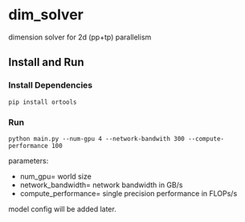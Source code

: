 # dim_solver

dimension solver for 2d (pp+tp) parallelism

## Install and Run

### Install Dependencies

```
pip install ortools
```

### Run
```
python main.py --num-gpu 4 --network-bandwith 300 --compute-performance 100
```

parameters: 

- num_gpu= world size
- network_bandwidth= network bandwidth in GB/s
- compute_performance= single precision performance in FLOPs/s

model config will be added later. 
